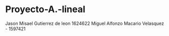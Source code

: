 # Proyecto-A.-lineal
Jason Misael Gutierrez de leon 1624622
Miguel Alfonzo Macario Velasquez - 1597421

